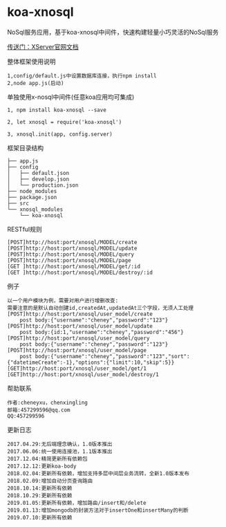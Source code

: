 # koa-xnosql
NoSql服务应用，基于koa-xnosql中间件，快速构建轻量小巧灵活的NoSql服务

[传送门：XServer官网文档](http://www.xserver.top)

整体框架使用说明
>
	1,config/default.js中设置数据库连接，执行npm install
	2,node app.js(启动)

单独使用x-nosql中间件(任意koa应用均可集成)
>
	1, npm install koa-xnosql --save

	2, let xnosql = require('koa-xnosql')

	3, xnosql.init(app, config.server)

框架目录结构
>
	├── app.js
	├── config
	│   ├── default.json
	│   ├── develop.json
	│   └── production.json
	├── node_modules
	├── package.json
	├── src
	└── xnosql_modules
	    └── koa-xnosql

RESTful规则
>
	[POST]http://host:port/xnosql/MODEL/create
	[POST]http://host:port/xnosql/MODEL/update
	[POST]http://host:port/xnosql/MODEL/query
	[POST]http://host:port/xnosql/MODEL/page
	[GET ]http://host:port/xnosql/MODEL/get/:id
	[GET ]http://host:port/xnosql/MODEL/destroy/:id

例子
>
	以一个用户模块为例，需要对用户进行增删改查:
	需要注意的是默认自动创建id,createdAt,updatedAt三个字段，无须人工处理
	[POST]http://host:port/xnosql/user_model/create
		post body:{"username":"cheney","password":"123"}
	[POST]http://host:port/xnosql/user_model/update
		post body:{id:1,"username":"cheney","password":"456"}
	[POST]http://host:port/xnosql/user_model/query
		post body:{"username":"cheney","password":"123"}
	[POST]http://host:port/xnosql/user_model/page
		post body:{"username":"cheney","password":"123","sort":{"datetimeCreate":-1},"options":{"limit":10,"skip":5}}
	[GET]http://host:port/xnosql/user_model/get/1
	[GET]http://host:port/xnosql/user_model/destroy/1

帮助联系
>
	作者:cheneyxu，chenxingling
	邮箱:457299596@qq.com
	QQ:457299596

更新日志
>
	2017.04.29:无后端理念确认，1.0版本推出
	2017.06.06:统一使用连接池，1.1版本推出
	2017.12.04:精简更新所有依赖包
	2017.12.12:更新koa-body
	2018.02.04:更新所有依赖，增加支持多层中间层业务流转，全新1.0版本发布
	2018.02.09:增加自动分页查询路由
	2018.10.14:更新所有依赖
	2018.10.29:更新所有依赖
	2019.01.05:更新所有依赖，增加路由/insert和/delete
	2019.01.13:增加mongodb的封装方法对于insertOne和insertMany的判断
	2019.07.10:更新所有依赖